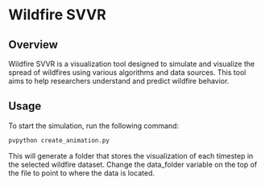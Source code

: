 # Wildfire SVVR

## Overview
Wildfire SVVR is a visualization tool designed to simulate and visualize the spread of wildfires using various algorithms and data sources. This tool aims to help researchers understand and predict wildfire behavior.

## Usage
To start the simulation, run the following command:
```bash
pvpython create_animation.py
```

This will generate a folder that stores the visualization of each timestep in the selected wildfire dataset. Change the 
data_folder variable on the top of the file to point to where the data is located. 


